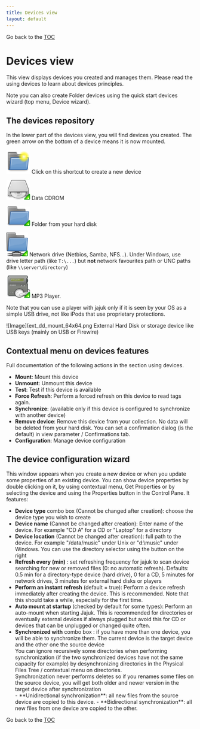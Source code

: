 ```yaml
---
title: Devices view
layout: default
---
```

Go back to the [TOC](/manual/main.html)

# Devices view
This view displays devices you created and manages them. Please read the using devices to learn about devices principles.

Note you can also create Folder devices using the quick start devices wizard (top menu, Device wizard).

## The devices repository
In the lower part of the devices view, you will find devices you created. The green arrow on the bottom of a device means it is now mounted.

![Image](/images/New_64x64.png) Click on this shortcut to create a new device

![Image](/images/Cdrom_mount_64x64.png) Data CDROM

![Image](/images/Folder_mount_64x64.png) Folder from your hard disk

![Image](/images/Nfs_mount_64x64.png) Network drive (Netbios, Samba, NFS...). Under Windows, use drive letter path (like ``T:\...``) but **not** network favourites path or UNC paths (like ``\\server\directory``)

![Image](/images/Player_mount_64x64.png) MP3 Player.

<div class='info'>Note that you can use a player with jajuk only if it is seen by your OS as a simple USB drive, not like iPods that use proprietary protections.</div>

![Image](ext_dd_mount_64x64.png External Hard Disk or storage device like USB keys (mainly on USB or Firewire)

## Contextual menu on devices features
Full documentation of the following actions in the section using devices.

- **Mount**: Mount this device
- **Unmount**: Unmount this device
- **Test**: Test if this device is available
- **Force Refresh**: Perform a forced refresh on this device to read tags again.
- **Synchronize**: (available only if this device is configured to synchronize with another device)
- **Remove device**: Remove this device from your collection. No data will be deleted from your hard disk. You can set a confirmation dialog (is the default) in view parameter / Confirmations tab.
- **Configuration**: Manage device configuration

## The device configuration wizard
This window appears when you create a new device or when you update some properties of an existing device. You can show device properties by double clicking on it, by using contextual menu, Get Properties or by selecting the device and using the Properties button in the Control Pane. It features:

- **Device type** combo box (Cannot be changed after creation): choose the device type you wish to create
- **Device name** (Cannot be changed after creation): Enter name of the device. For example "CD A" for a CD or "Laptop" for a directory
- **Device location** (Cannot be changed after creation): full path to the device. For example "/data/music" under Unix or "d:\music" under Windows. You can use the directory selector using the button on the right
- **Refresh every (min)** : set refreshing frequency for jajuk to scan device searching for new or removed files (0: no automatic refresh). Defaults: 0.5 min for a directory-type device (hard drive), 0 for a CD, 5 minutes for network drives, 3 minutes for external hard disks or players
- **Perform an instant refresh** (default = true): Perform a device refresh immediately after creating the device. This is recommended. Note that this should take a while, especially for the first time.
- **Auto mount at startup** (checked by default for some types): Perform an auto-mount when starting Jajuk. This is recommended for directories or eventually external devices if always plugged but avoid this for CD or devices that can be unplugged or changed quite often.
- **Synchronized with** combo box : if you have more than one device, you will be able to synchronize them. The current device is the target device and the other one the source device
  <div class='info'> You can ignore recursively some directories when performing synchronization (if the two synchronized devices have not the same capacity for example) by desynchronizing directories in the Physical Files Tree / contextual menu on directories.</div>
  <div class='info'> Synchronization never performs deletes so if you renames some files on the source device, you will get both older and newer version in the target device after synchronization</div>
  - **Unidirectional synchronization**: all new files from the source device are copied to this device.
  - **Bidirectional synchronization**: all new files from one device are copied to the other.

Go back to the [TOC](/manual/main.html)